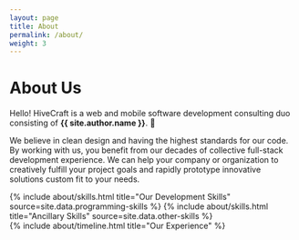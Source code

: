 ```yaml
---
layout: page
title: About
permalink: /about/
weight: 3
---
```


# **About Us**

Hello! HiveCraft is a web and mobile software development consulting duo consisting of **{{ site.author.name }}**. :wave:<br>

We believe in clean design and having the highest standards for our code. By working with us, you benefit from our decades of collective full-stack development experience. We can help your company or organization to creatively fulfill your project goals and rapidly prototype innovative solutions custom fit to your needs.

<div class="row">
{% include about/skills.html title="Our Development Skills" source=site.data.programming-skills %}
{% include about/skills.html title="Ancillary Skills" source=site.data.other-skills %}
</div>

<div class="row">
{% include about/timeline.html title="Our Experience" %}
</div>
